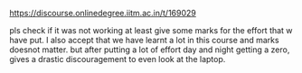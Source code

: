 https://discourse.onlinedegree.iitm.ac.in/t/169029

pls check if it was not working at least give some marks for the effort that w have put. I also accept that we have learnt a lot in this course and marks doesnot matter. but after putting a lot of effort day and night getting a zero, gives a drastic discouragement to even look at the laptop.